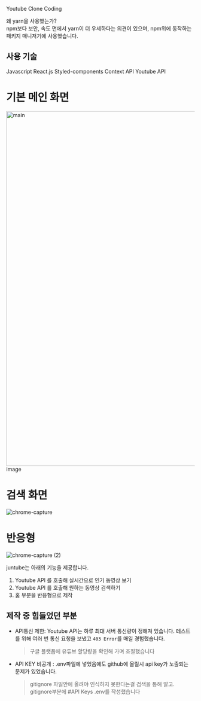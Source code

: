 Youtube Clone Coding

왜 yarn을 사용했는가? <br/>
npm보다 보안, 속도 면에서 yarn이 더 우세하다는 의견이 있으며, npm위에 동작하는 패키지 매니저기에 사용했습니다.

## 사용 기술

Javascript
React.js
Styled-components
Context API
Youtube API

# 기본 메인 화면

<img width="949" alt="main" src="https://user-images.githubusercontent.com/73412692/128296823-3d18428a-970a-41c7-97da-4d1311af92fe.png">
image

# 검색 화면

![chrome-capture](https://user-images.githubusercontent.com/73412692/128298823-7cd6ca35-1bc0-4fde-b9e7-49039ccebfb0.gif)

# 반응형

![chrome-capture (2)](https://user-images.githubusercontent.com/73412692/128300335-4eb8a064-b60a-4722-a6b7-bf2797b11d42.gif)

juntube는 아래의 기능을 제공합니다.

1. Youtube API 를 호출해 실시간으로 인기 동영상 보기 <br />
2. Youtube API 를 호출해 원하는 동영상 검색하기 <br />
3. 홈 부분을 반응형으로 제작 <br />

## 제작 중 힘들었던 부분

- API통신 제한: Youtube API는 하루 최대 서버 통신량이 정해져 있습니다. 테스트를 위해 여러 번 통신 요청을 보냈고 `403 Error`를 매일 경험했습니다.
  > 구글 플랫폼에 유튜브 할당량을 확인해 가며 조절했습니다
- API KEY 비공개 : .env파일에 넣었음에도 github에 올릴시 api key가 노출되는 문제가 있었습니다.
  > gitignore 파일안에 올려야 인식하지 못한다는걸 검색을 통해 알고. gitignore부분에 #API Keys .env를 작성했습니다
